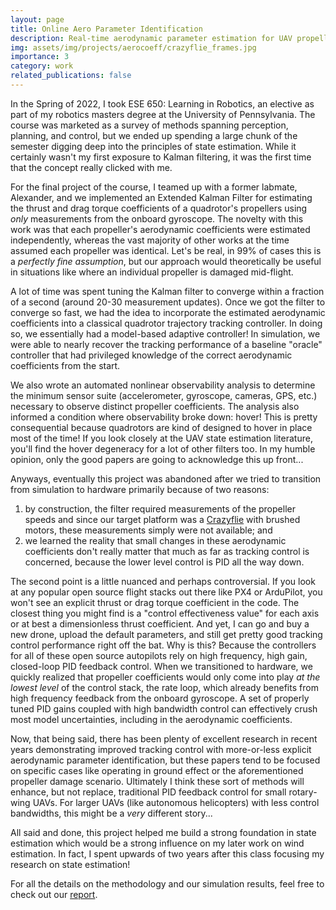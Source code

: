 ```yaml
---
layout: page
title: Online Aero Parameter Identification
description: Real-time aerodynamic parameter estimation for UAV propellers for applications in adaptive control.
img: assets/img/projects/aerocoeff/crazyflie_frames.jpg
importance: 3
category: work
related_publications: false
---
```


In the Spring of 2022, I took ESE 650: Learning in Robotics, an elective as part of my robotics masters degree at the University of Pennsylvania. The course was marketed as a survey of methods spanning perception, planning, and control, but we ended up spending a large chunk of the semester digging deep into the principles of state estimation. While it certainly wasn't my first exposure to Kalman filtering, it was the first time that the concept really clicked with me.

For the final project of the course, I teamed up with a former labmate, Alexander, and we implemented an Extended Kalman Filter for estimating the thrust and drag torque coefficients of a quadrotor's propellers using *only* measurements from the onboard gyroscope. The novelty with this work was that each propeller's aerodynamic coefficients were estimated independently, whereas the vast majority of other works at the time assumed each propeller was identical. Let's be real, in 99% of cases this is a *perfectly fine assumption*, but our approach would theoretically be useful in situations like where an individual propeller is damaged mid-flight.

A lot of time was spent tuning the Kalman filter to converge within a fraction of a second (around 20-30 measurement updates). Once we got the filter to converge so fast, we had the idea to incorporate the estimated aerodynamic coefficients into a classical quadrotor trajectory tracking controller. In doing so, we essentially had a model-based adaptive controller! In simulation, we were able to nearly recover the tracking performance of a baseline "oracle" controller that had privileged knowledge of the correct aerodynamic coefficients from the start. 

We also wrote an automated nonlinear observability analysis to determine the minimum sensor suite (accelerometer, gyroscope, cameras, GPS, etc.) necessary to observe distinct propeller coefficients. The analysis also informed a condition where observability broke down: hover! This is pretty consequential because quadrotors are kind of designed to hover in place most of the time! If you look closely at the UAV state estimation literature, you'll find the hover degeneracy for a lot of other filters too. In my humble opinion, only the good papers are going to acknowledge this up front...

Anyways, eventually this project was abandoned after we tried to transition from simulation to hardware primarily because of two reasons:
1. by construction, the filter required measurements of the propeller speeds and since our target platform was a [Crazyflie](https://www.bitcraze.io/products/old-products/crazyflie-2-1/) with brushed motors, these measurements simply were not available; and
2. we learned the reality that small changes in these aerodynamic coefficients don't really matter that much as far as tracking control is concerned, because the lower level control is PID all the way down. 

The second point is a little nuanced and perhaps controversial. If you look at any popular open source flight stacks out there like PX4 or ArduPilot, you won't see an explicit thrust or drag torque coefficient in the code. The closest thing you might find is a "control effectiveness value" for each axis or at best a dimensionless thrust coefficient. And yet, I can go and buy a new drone, upload the default parameters, and still get pretty good tracking control performance right off the bat. Why is this? Because the controllers for all of these open source autopilots rely on high frequency, high gain, closed-loop PID feedback control. When we transitioned to hardware, we quickly realized that propeller coefficients would only come into play *at the lowest level* of the control stack, the rate loop, which already benefits from high frequency feedback from the onboard gyroscope. A set of properly tuned PID gains coupled with high bandwidth control can effectively crush most model uncertainties, including in the aerodynamic coefficients. 

Now, that being said, there has been plenty of excellent research in recent years demonstrating improved tracking control with more-or-less explicit aerodynamic parameter identification, but these papers tend to be focused on specific cases like operating in ground effect or the aforementioned propeller damage scenario. Ultimately I think these sort of methods will enhance, but not replace, traditional PID feedback control for small rotary-wing UAVs. For larger UAVs (like autonomous helicopters) with less control bandwidths, this might be a *very* different story... 

All said and done, this project helped me build a strong foundation in state estimation which would be a strong influence on my later work on wind estimation. In fact, I spent upwards of two years after this class focusing my research on state estimation!

For all the details on the methodology and our simulation results, feel free to check out our [report](/assets/pdf/ese650_project_report.pdf). 